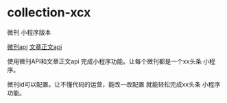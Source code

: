 # collection-xcx
微刊 小程序版本

[微刊api](https://github.com/zhangshanhai/readthis-api/blob/master/doc/collections.md#%E8%8E%B7%E5%8F%96%E5%BE%AE%E5%88%8A%E5%86%85%E7%9A%84%E6%96%87%E7%AB%A0%E5%88%97%E8%A1%A8)
[文章正文api](https://github.com/zhangshanhai/readthis-api/blob/master/doc/articles.md#%E8%8E%B7%E5%8F%96%E6%96%87%E7%AB%A0)


使用微刊API和文章正文api  完成小程序功能。让每个微刊都是一个xx头条 小程序。

微刊id可以配置。让不懂代码的运营，能改一改配置 就能轻松完成xx头条 小程序功能。
